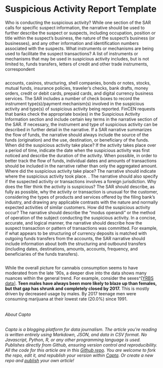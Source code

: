# Suspicious Activity Report Template

Who is conducting the suspicious activity?
While one section of the SAR calls for specific suspect information, the narrative should be
used to further describe the suspect or suspects, including occupation, position or title within
the suspect’s business, the nature of the suspect’s business (or businesses), and any other
information and identification numbers associated with the suspects.
What instruments or mechanisms are being used to facilitate
the suspect transactions?
A list of instruments or mechanisms that may be used in suspicious activity includes, but is
not limited to, funds transfers, letters of credit and other trade instruments, correspondent 

```{vgl file=./cannabis_consumption.vgl.json}
```

accounts, casinos, structuring, shell companies, bonds or notes, stocks, mutual funds,
insurance policies, traveler’s checks, bank drafts, money orders, credit or debit cards, prepaid
cards, and digital currency business services. The SAR includes a number of check boxes to
record the instrument type(s)/payment mechanism(s) involved in the suspicious activity and
type(s) of suspicious activity being reported. FinCEN requests that banks check the
appropriate box(es) in the Suspicious Activity Information section and include certain key
terms in the narrative section of the SAR. If necessary, the instrument and type of suspicious
activity can be described in further detail in the narrative. If a SAR narrative summarizes the
flow of funds, the narrative should always include the source of the funds (origination) and
the use, destination, or beneficiary of the funds.
When did the suspicious activity take place?
If the activity takes place over a period of time, indicate the date when the suspicious activity
was first noticed and describe the duration of the activity. When possible, in order to better
track the flow of funds, individual dates and amounts of transactions should be included in
the narrative rather than only the aggregated amount.
Where did the suspicious activity take place?
The narrative should indicate where the suspicious activity took place. . The narrative should
also specify if the suspected activity or transactions involves a foreign jurisdiction.
Why does the filer think the activity is suspicious?
The SAR should describe, as fully as possible, why the activity or transaction is unusual for
the customer, considering the types of products and services offered by the filing bank’s
industry, and drawing any applicable contrasts with the nature and normally expected
activities of similar customers.
How did the suspicious activity occur?
The narrative should describe the “modus operandi” or the method of operation of the subject
conducting the suspicious activity. In a concise, accurate, and logical manner, the narrative
should describe how the suspect transaction or pattern of transactions was committed. For
example, if what appears to be structuring of currency deposits is matched with outgoing
funds transfers from the accounts, the SAR narrative should include information about both
the structuring and outbound transfers (including dates, destinations, amounts, accounts,
frequency, and beneficiaries of the funds transfers). 

```{vgl file=./cannabis_consumption_by_sex.vgl.json}
```

While the overall picture for cannabis consumption seems to have moderated from
the late '90s, a deeper dive into the data shows many nuances within the
general trend. For example, consider the
sexes^[[YRBS data](https://nccd.cdc.gov/Youthonline/App/Results.aspx?TT=L&OUT=1&SID=HS&QID=H48&LID=XX&YID=YY&LID2=&YID2=&COL=S&ROW1=N&ROW2=N&HT=QQ&LCT=LL&FS=S1&FR=R1&FG=G1&FA=A1&FI=I1&FP=P1&FSL=S1&FRL=R1&FGL=G1&FAL=A1&FIL=I1&FPL=P1&PV=&TST=False&C1=&C2=&QP=G&DP=1&VA=CI&CS=Y&SYID=&EYID=&SC=DEFAULT&SO=ASC)].
**Teen males have always been more likely to blaze up than females, but that gap has shrunk and completely closed by 2017.**
This is mostly driven by decreased usage by males. By 2017 teenage men were
consuming marijuana at their lowest rate (20.0%) since 1991.

```{vgl file=./cannabis_consumption_by_race.vgl.json}
```

###### About Capta
*Capta is a blogging platform for data journalism. The article you're reading is written entirely using Markdown, JSON, and data in CSV format. No Javascript, Python, R, or any other programming language is used. Publishes directly from Github, ensuring version control and reproducibility. All the code for this article are in this [Github repo](https://github.com/capta-journal/420). You are welcome to fork the repo, edit it, and republish your version within [Capta](https://www.capta.studio/publish). Or create a new repo and [publish](https://www.capta.studio/publish) your own article!*
